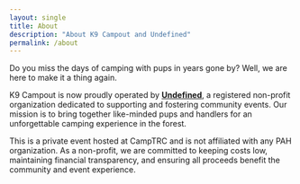 ```yaml
---
layout: single
title: About
description: "About K9 Campout and Undefined"
permalink: /about
---
```


Do you miss the days of camping with pups in years gone by? Well, we are here to make it a thing again.

K9 Campout is now proudly operated by **[Undefined](http://undefined.charity)**, a registered non-profit organization dedicated to supporting and fostering community events. Our mission is to bring together like-minded pups and handlers for an unforgettable camping experience in the forest.

This is a private event hosted at CampTRC and is not affiliated with any PAH organization. As a non-profit, we are committed to keeping costs low, maintaining financial transparency, and ensuring all proceeds benefit the community and event experience.